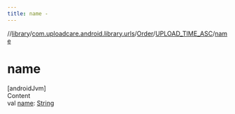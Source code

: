 ```yaml
---
title: name -
---
```

//[library](../../../index.md)/[com.uploadcare.android.library.urls](../../index.md)/[Order](../index.md)/[UPLOAD_TIME_ASC](index.md)/[name](name.md)



# name  
[androidJvm]  
Content  
val [name](name.md): [String](https://kotlinlang.org/api/latest/jvm/stdlib/kotlin/-string/index.html)  



